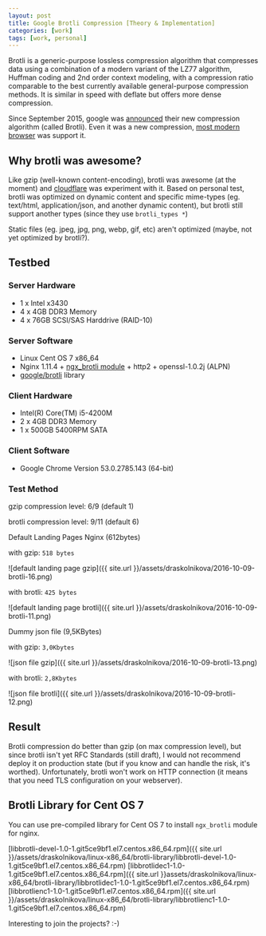 ```yaml
---
layout: post
title: Google Brotli Compression [Theory & Implementation]
categories: [work]
tags: [work, personal]
---
```


Brotli is a generic-purpose lossless compression algorithm that compresses data using a combination of a modern variant of the LZ77 algorithm, Huffman coding and 2nd order context modeling, with a compression ratio comparable to the best currently available general-purpose compression methods. It is similar in speed with deflate but offers more dense compression.

Since September 2015, google was [announced](https://opensource.googleblog.com/2015/09/introducing-brotli-new-compression.html) their new compression algorithm (called Brotli). Even it was a new compression, [most modern browser](https://en.wikipedia.org/wiki/Brotli#Browser_Support) was support it. 

## Why brotli was awesome?

Like gzip (well-known content-encoding), brotli was awesome (at the moment) and [cloudflare](https://blog.cloudflare.com/results-experimenting-brotli/) was experiment with it. Based on personal test, brotli was optimized on dynamic content and specific mime-types (eg. text/html, application/json, and another dynamic content), but brotli still support another types (since they use `brotli_types *`)

Static files (eg. jpeg, jpg, png, webp, gif, etc) aren't optimized (maybe, not yet optimized by brotli?).

## Testbed

### Server Hardware

- 1 x Intel x3430
- 4 x 4GB DDR3 Memory
- 4 x 76GB SCSI/SAS Harddrive (RAID-10)

### Server Software

- Linux Cent OS 7 x86_64
- Nginx 1.11.4 + [ngx_brotli module](https://github.com/google/ngx_brotli) + http2 + openssl-1.0.2j (ALPN)
- [google/brotli](https://github.com/google/brotli) library

### Client Hardware

- Intel(R) Core(TM) i5-4200M
- 2 x 4GB DDR3 Memory
- 1 x 500GB 5400RPM SATA

### Client Software

- Google Chrome Version 53.0.2785.143 (64-bit)

### Test Method

gzip compression level: 6/9 (default 1)

brotli compression level: 9/11 (default 6)

Default Landing Pages Nginx (612bytes)

with gzip:   `518 bytes`

![default landing page gzip]({{ site.url }}/assets/draskolnikova/2016-10-09-brotli-16.png)

with brotli: `425 bytes`

![default landing page brotli]({{ site.url }}/assets/draskolnikova/2016-10-09-brotli-11.png)

Dummy json file (9,5KBytes)

with gzip:   `3,0Kbytes` 

![json file gzip]({{ site.url }}/assets/draskolnikova/2016-10-09-brotli-13.png)

with brotli: `2,8Kbytes`

![json file brotli]({{ site.url }}/assets/draskolnikova/2016-10-09-brotli-12.png)

## Result

Brotli compression do better than gzip (on max compression level), but since brotli isn't yet RFC Standards (still draft), I would not recommend deploy it on production state (but if you know and can handle the risk, it's worthed). Unfortunately, brotli won't work on HTTP connection (it means that you need TLS configuration on your webserver).

## Brotli Library for Cent OS 7

You can use pre-compiled library for Cent OS 7 to install `ngx_brotli` module for nginx.

[libbrotli-devel-1.0-1.git5ce9bf1.el7.centos.x86_64.rpm]({{ site.url }}/assets/draskolnikova/linux-x86_64/brotli-library/libbrotli-devel-1.0-1.git5ce9bf1.el7.centos.x86_64.rpm)
[libbrotlidec1-1.0-1.git5ce9bf1.el7.centos.x86_64.rpm]({{ site.url }}assets/draskolnikova/linux-x86_64/brotli-library/libbrotlidec1-1.0-1.git5ce9bf1.el7.centos.x86_64.rpm)
[libbrotlienc1-1.0-1.git5ce9bf1.el7.centos.x86_64.rpm]({{ site.url }}/assets/draskolnikova/linux-x86_64/brotli-library/libbrotlienc1-1.0-1.git5ce9bf1.el7.centos.x86_64.rpm)

Interesting to join the projects? :-)
